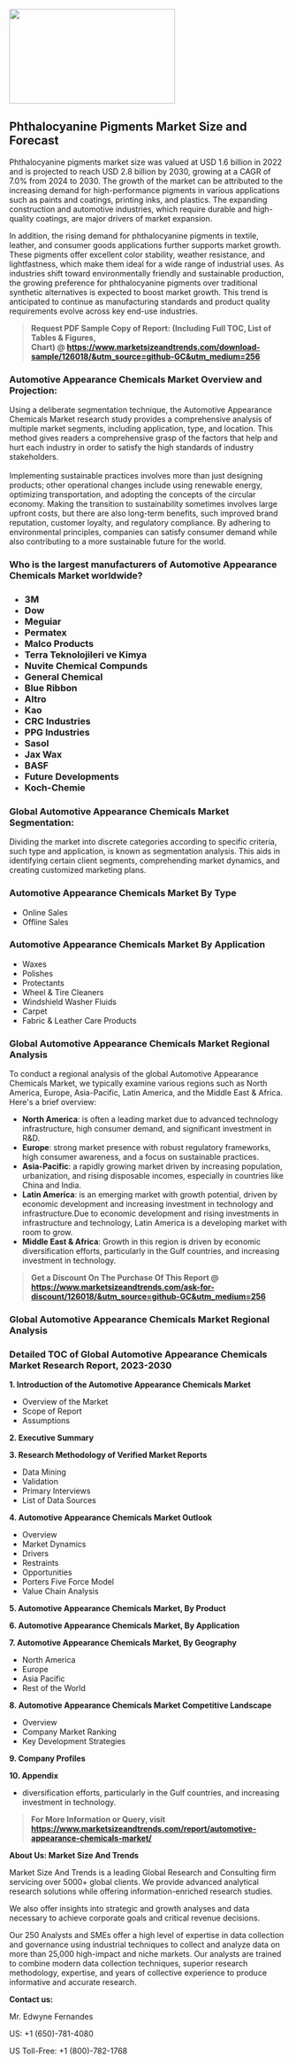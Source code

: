 <p><img class="alignnone size-medium wp-image-20088" src="https://ffe5etoiles.com/wp-content/uploads/2024/12/MST1-300x171.png" alt="" width="300" height="171" /></p><h2>Phthalocyanine Pigments Market Size and Forecast</h2><p>Phthalocyanine pigments market size was valued at USD 1.6 billion in 2022 and is projected to reach USD 2.8 billion by 2030, growing at a CAGR of 7.0% from 2024 to 2030. The growth of the market can be attributed to the increasing demand for high-performance pigments in various applications such as paints and coatings, printing inks, and plastics. The expanding construction and automotive industries, which require durable and high-quality coatings, are major drivers of market expansion.</p><p>In addition, the rising demand for phthalocyanine pigments in textile, leather, and consumer goods applications further supports market growth. These pigments offer excellent color stability, weather resistance, and lightfastness, which make them ideal for a wide range of industrial uses. As industries shift toward environmentally friendly and sustainable production, the growing preference for phthalocyanine pigments over traditional synthetic alternatives is expected to boost market growth. This trend is anticipated to continue as manufacturing standards and product quality requirements evolve across key end-use industries.</p></p><blockquote id="" class=""><strong>Request PDF Sample Copy of Report: (Including Full TOC, List of Tables &amp; Figures, Chart)&nbsp;@&nbsp;<strong><a href="https://www.marketsizeandtrends.com/download-sample/126018/&utm_source=github-GC&utm_medium=256" target="_blank">https://www.marketsizeandtrends.com/download-sample/126018/&utm_source=github-GC&utm_medium=256</a></strong></strong></blockquote><h3 id="" class="">Automotive Appearance Chemicals Market&nbsp;Overview and Projection:</h3><p id="" class="">Using a deliberate segmentation technique, the Automotive Appearance Chemicals Market research study provides a comprehensive analysis of multiple market segments, including application, type, and location. This method gives readers a comprehensive grasp of the factors that help and hurt each industry in order to satisfy the high standards of industry stakeholders. <br /> <br />Implementing sustainable practices involves more than just designing products; other operational changes include using renewable energy, optimizing transportation, and adopting the concepts of the circular economy. Making the transition to sustainability sometimes involves large upfront costs, but there are also long-term benefits, such improved brand reputation, customer loyalty, and regulatory compliance. By adhering to environmental principles, companies can satisfy consumer demand while also contributing to a more sustainable future for the world.</p><h3 id="" class="">Who is the largest manufacturers of&nbsp;Automotive Appearance Chemicals Market worldwide?</h3><h3 class=""><p><ul><li>3M </li><li> Dow </li><li> Meguiar </li><li> Permatex </li><li> Malco Products </li><li> Terra Teknolojileri ve Kimya </li><li> Nuvite Chemical Compunds </li><li> General Chemical </li><li> Blue Ribbon </li><li> Altro </li><li> Kao </li><li> CRC Industries </li><li> PPG Industries </li><li> Sasol </li><li> Jax Wax </li><li> BASF </li><li> Future Developments </li><li> Koch-Chemie</li></ul></p></h3><h3 id="" class="">Global&nbsp;Automotive Appearance Chemicals Market Segmentation:</h3><p id="" class="">Dividing the market into discrete categories according to specific criteria, such type and application, is known as segmentation analysis. This aids in identifying certain client segments, comprehending market dynamics, and creating customized marketing plans.</p><h3 id="" class="">Automotive Appearance Chemicals Market&nbsp;By Type</h3><p><p><ul><li>Online Sales </li><li> Offline Sales</p></li></ul></p></p><h3 id="" class="">Automotive Appearance Chemicals Market&nbsp;By Application</h3><p class=""><p><ul><li>Waxes </li><li> Polishes </li><li> Protectants </li><li> Wheel & Tire Cleaners </li><li> Windshield Washer Fluids </li><li> Carpet </li><li> Fabric & Leather Care Products</li></ul></p></p><h3 id="" class="">Global Automotive Appearance Chemicals Market Regional Analysis</h3><p id="" class="">To conduct a regional analysis of the global Automotive Appearance Chemicals Market, we typically examine various regions such as North America, Europe, Asia-Pacific, Latin America, and the Middle East &amp; Africa. Here's a brief overview:</p><ul><li><strong>North America</strong>: is often a leading market due to advanced technology infrastructure, high consumer demand, and significant investment in R&amp;D.</li><li><strong>Europe</strong>: strong market presence with robust regulatory frameworks, high consumer awareness, and a focus on sustainable practices.</li><li><strong>Asia-Pacific</strong>: a rapidly growing market driven by increasing population, urbanization, and rising disposable incomes, especially in countries like China and India.</li><li><strong>Latin America</strong>: is an emerging market with growth potential, driven by economic development and increasing investment in technology and infrastructure.Due to economic development and rising investments in infrastructure and technology, Latin America is a developing market with room to grow.</li><li><strong>Middle East &amp; Africa</strong>: Growth in this region is driven by economic diversification efforts, particularly in the Gulf countries, and increasing investment in technology.</li></ul><blockquote id="" class=""><strong>Get a Discount On The Purchase Of This Report @ <strong><a href="https://www.marketsizeandtrends.com/ask-for-discount/126018/&utm_source=github-GC&utm_medium=256" target="_blank">https://www.marketsizeandtrends.com/ask-for-discount/126018/&utm_source=github-GC&utm_medium=256</a></strong></strong></blockquote><h3 id="" class="">Global Automotive Appearance Chemicals Market Regional Analysis</h3><h3 id="" class="">Detailed TOC of Global Automotive Appearance Chemicals Market Research Report, 2023-2030</h3><p id="" class=""><strong>1. Introduction of the Automotive Appearance Chemicals Market</strong></p><ul><li>Overview of the Market</li><li>Scope of Report</li><li>Assumptions</li></ul><p id="" class=""><strong>2. Executive Summary</strong></p><p id="" class=""><strong>3. Research Methodology of Verified Market Reports</strong></p><ul><li>Data Mining</li><li>Validation</li><li>Primary Interviews</li><li>List of Data Sources</li></ul><p id="" class=""><strong>4. Automotive Appearance Chemicals Market Outlook</strong></p><ul><li>Overview</li><li>Market Dynamics</li><li>Drivers</li><li>Restraints</li><li>Opportunities</li><li>Porters Five Force Model</li><li>Value Chain Analysis</li></ul><p id="" class=""><strong>5. Automotive Appearance Chemicals Market, By Product</strong></p><p id="" class=""><strong>6. Automotive Appearance Chemicals Market, By Application</strong></p><p id="" class=""><strong>7. Automotive Appearance Chemicals Market, By Geography</strong></p><ul><li>North America</li><li>Europe</li><li>Asia Pacific</li><li>Rest of the World</li></ul><p id="" class=""><strong>8. Automotive Appearance Chemicals Market Competitive Landscape</strong></p><ul><li>Overview</li><li>Company Market Ranking</li><li>Key Development Strategies</li></ul><p id="" class=""><strong>9. Company Profiles</strong></p><p id="" class=""><strong>10. Appendix</strong></p><ul><li>diversification efforts, particularly in the Gulf countries, and increasing investment in technology.</li></ul><blockquote id="" class=""><strong>For More Information or Query, visit <strong><strong><a href="https://www.marketsizeandtrends.com/report/automotive-appearance-chemicals-market/" target="_blank">https://www.marketsizeandtrends.com/report/automotive-appearance-chemicals-market/</a></strong></strong></strong></blockquote><p id="" class=""><strong>About Us: Market Size And Trends</strong></p><p id="" class="">Market Size And Trends is a leading Global Research and Consulting firm servicing over 5000+ global clients. We provide advanced analytical research solutions while offering information-enriched research studies.</p><p id="" class="">We also offer insights into strategic and growth analyses and data necessary to achieve corporate goals and critical revenue decisions.</p><p id="" class="">Our 250 Analysts and SMEs offer a high level of expertise in data collection and governance using industrial techniques to collect and analyze data on more than 25,000 high-impact and niche markets. Our analysts are trained to combine modern data collection techniques, superior research methodology, expertise, and years of collective experience to produce informative and accurate research.</p><p id="" class=""><strong>Contact us:</strong></p><p id="" class="">Mr. Edwyne Fernandes</p><p id="" class="">US: +1 (650)-781-4080</p><p id="" class="">US Toll-Free: +1 (800)-782-1768</p>
